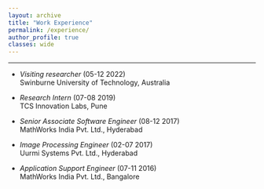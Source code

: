 ```yaml
---
layout: archive
title: "Work Experience"
permalink: /experience/
author_profile: true
classes: wide
---
```



---

- *Visiting researcher* (05-12 2022)  
Swinburne University of Technology, Australia  
<!-- Worked on problems in Signal processing and Graph learning --> 

- *Research Intern* (07-08 2019)  
TCS Innovation Labs, Pune  
<!-- Worked on generating time series data using generative adversarial networks -->

- *Senior Associate Software Engineer* (08-12 2017)  
MathWorks India Pvt. Ltd., Hyderabad  
<!-- Worked on traffic sign detection and recognition and logo recognition using convolutional neural networks -->

- *Image Processing Engineer* (02-07 2017)  
Uurmi Systems Pvt. Ltd., Hyderabad  
<!-- Worked on pedestrian detection using deep learning (in MATLAB) and compressing convolutional neural networks for real-time application -->

- *Application Support Engineer* (07-11 2016)  
MathWorks India Pvt. Ltd., Bangalore
<!-- Helped customers to solve technical problems using MATLAB and Simulink and worked with the developers to apply the customer-facing knowledge to projects within the company -->